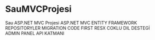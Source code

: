 # SauMVCProjesi
Sau ASP.NET MVC Projesi
ASP.NET
MVC
ENTITY FRAMEWORK
REPOSITORYLER
MIGRATION
CODE FIRST
RESX COKLU DIL DESTEGİ
ADMIN PANEL
API KATMANI
